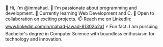 👋 Hi, I'm @immahad.
👀 I'm passionate about programming and development.
🌱 Currently learning Web Development and C.
💞️ Open to collaboration on exciting projects.
📫 Reach me on LinkedIn: www.linkedin.com/in/mahad-jawad-81302b2a1
⚡ Fun fact: I am pursuing Bachelor's degree in Computer Science with boundless enthusiasm for technology and innovation.
<!---
immahad/immahad is a ✨ special ✨ repository because its `README.md` (this file) appears on your GitHub profile.
You can click the Preview link to take a look at your changes.
--->

